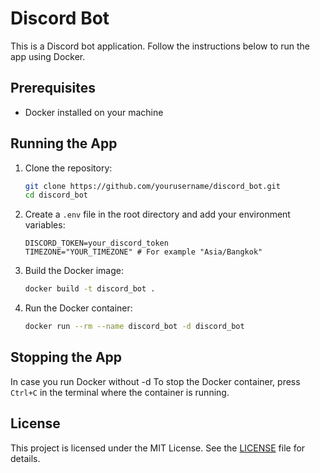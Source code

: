 # Discord Bot

This is a Discord bot application. Follow the instructions below to run the app using Docker.

## Prerequisites

- Docker installed on your machine

## Running the App

1. Clone the repository:

    ```sh
    git clone https://github.com/yourusername/discord_bot.git
    cd discord_bot
    ```

2. Create a `.env` file in the root directory and add your environment variables:

    ```env
    DISCORD_TOKEN=your_discord_token
    TIMEZONE="YOUR_TIMEZONE" # For example "Asia/Bangkok"
    ```

3. Build the Docker image:

    ```sh
    docker build -t discord_bot .
    ```

4. Run the Docker container:

    ```sh
    docker run --rm --name discord_bot -d discord_bot
    ```

## Stopping the App

In case you run Docker without -d
To stop the Docker container, press `Ctrl+C` in the terminal where the container is running.

## License

This project is licensed under the MIT License. See the [LICENSE](LICENSE) file for details.
